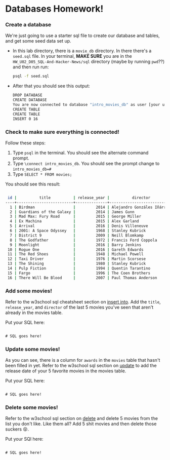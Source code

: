 # Databases Homework!

### Create a database

We're just going to use a starter sql file to create our database and tables, and get some seed data set up.

- In this lab directory, there is a `movie_db` directory. In there there's a `seed.sql` file. In your terminal, **MAKE SURE** you are in the `HW_U02_D05_SQL-And-Hacker-News/sql` directory (maybe by running `pwd`??) and then run run:

  ```bash
  psql -f seed.sql
  ```

- After that you should see this output:

  ```bash
  DROP DATABASE
  CREATE DATABASE
  You are now connected to database "intro_movies_db" as user [your username].
  CREATE TABLE
  CREATE TABLE
  INSERT 0 16
  ```

### Check to make sure everything is connected!

Follow these steps:

1. Type `psql` in the terminal. You should see the alternate command prompt.
2. Type `\connect intro_movies_db`. You should see the prompt change to `intro_movies_db=#`
3. Type `SELECT * FROM movies;`

You should see this result:

```bash

 id |          title          | release_year |          director           | awards 
----+-------------------------+--------------+-----------------------------+--------
  1 | Birdman                 |         2014 | Alejandro Gonzáles Iñárritu | 
  2 | Guardians of the Galaxy |         2014 | James Gunn                  | 
  3 | Mad Max: Fury Road      |         2015 | George Miller               | 
  4 | Ex Machina              |         2015 | Alex Garland                | 
  5 | Arrival                 |         2016 | Denis Villeneuve            | 
  6 | 2001: A Space Odyssey   |         1968 | Stanley Kubrick             | 
  7 | District 9              |         2009 | Neill Blomkamp              | 
  8 | The Godfather           |         1972 | Francis Ford Coppola        | 
  9 | Moonlight               |         2016 | Barry Jenkins               | 
 10 | Rogue One               |         2016 | Gareth Edwards              | 
 11 | The Red Shoes           |         1948 | Michael Powell              | 
 12 | Taxi Driver             |         1976 | Martin Scorsese             | 
 13 | The Shining             |         1980 | Stanley Kubrick             | 
 14 | Pulp Fiction            |         1994 | Quentin Tarantino           | 
 15 | Fargo                   |         1996 | The Coen Brothers           | 
 16 | There Will Be Blood     |         2007 | Paul Thomas Anderson        | 
```


### Add some movies!

Refer to the w3school sql cheatsheet section on [insert into](http://www.w3schools.com/Sql/sql_insert.asp). Add the `title`, `release_year`, and `director` of the last 5 movies you've seen that aren't already in the movies table. 

Put your SQL here: 

```sql

# SQL goes here!

```


### Update some movies!

As you can see, there is a column for `awards` in the `movies` table that hasn't been filled in yet. Refer to the w3school sql section on [update](http://www.w3schools.com/Sql/sql_update.asp) to add the release date of your 5 favorite movies in the movies table.

Put your SQL here: 

```sql

# SQL goes here!

```

### Delete some movies!

Refer to the w3school sql section on [delete](http://www.w3schools.com/Sql/sql_delete.asp) and delete 5 movies from the list you don't like. Like them all? Add 5 shit movies and then delete those suckers 😝.

Put your SQl here: 

```sql

# SQL goes here!

```